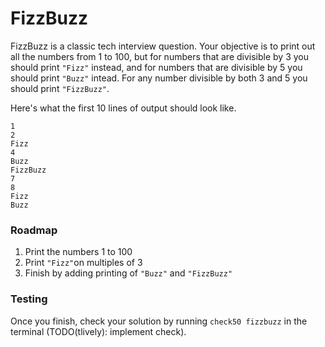 # FizzBuzz

FizzBuzz is a classic tech interview question. Your objective is to
print out all the numbers from 1 to 100, but for numbers that are
divisible by 3 you should print `"Fizz"` instead, and for numbers that
are divisible by 5 you should print `"Buzz"` intead. For any number
divisible by both 3 and 5 you should print `"FizzBuzz"`.

Here's what the first 10 lines of output should look like.

```
1
2
Fizz
4
Buzz
FizzBuzz
7
8
Fizz
Buzz
```

### Roadmap

1. Print the numbers 1 to 100
2. Print `"Fizz"`on multiples of 3
3. Finish by adding printing of `"Buzz"` and `"FizzBuzz"`

### Testing

Once you finish, check your solution by running `check50 fizzbuzz` in the terminal (TODO(tlively): implement check).
